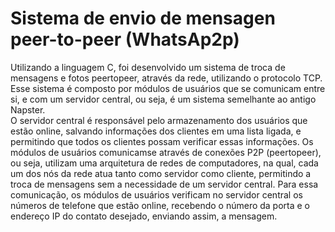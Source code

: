 # Sistema de envio de mensagen peer-to-peer (WhatsAp2p)
Utilizando a linguagem C, foi desenvolvido um sistema de troca de
mensagens e fotos peertopeer,
através da rede, utilizando o protocolo TCP. Esse
sistema é composto por módulos de usuários que se comunicam entre si, e com um
servidor central, ou seja, é um sistema semelhante ao antigo Napster. </br>
O servidor central é responsável pelo armazenamento dos usuários que estão
online, salvando informações dos clientes em uma lista ligada, e permitindo que
todos os clientes possam verificar essas informações.
Os módulos de usuários comunicamse através de conexões P2P (peertopeer),
ou seja, utilizam uma arquitetura de redes de computadores, na
qual, cada um dos nós da rede atua tanto como servidor como cliente, permitindo a
troca de mensagens sem a necessidade de um servidor central. Para essa
comunicação, os módulos de usuários verificam no servidor central os números de
telefone que estão online, recebendo o número da porta e o endereço IP do contato
desejado, enviando assim, a mensagem.
